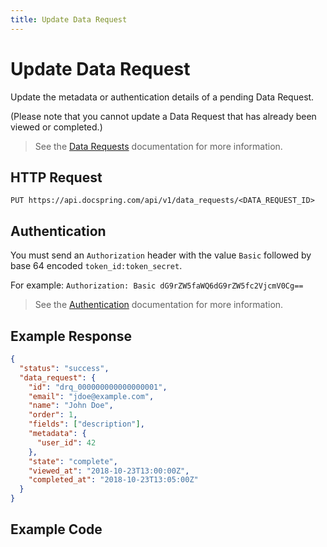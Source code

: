 ```yaml
---
title: Update Data Request
---
```


# Update Data Request

Update the metadata or authentication details of a pending Data Request.

(Please note that you cannot update a Data Request that has already been viewed or completed.)

> See the [Data Requests](./index) documentation for more information.

## HTTP Request

`PUT https://api.docspring.com/api/v1/data_requests/<DATA_REQUEST_ID>`

## Authentication

You must send an `Authorization` header with the value `Basic` followed by base 64 encoded `token_id:token_secret`.

For example: `Authorization: Basic dG9rZW5faWQ6dG9rZW5fc2VjcmV0Cg==`

> See the [Authentication](../install-api-client/authentication) documentation for more information.

## Example Response

```json
{
  "status": "success",
  "data_request": {
    "id": "drq_000000000000000001",
    "email": "jdoe@example.com",
    "name": "John Doe",
    "order": 1,
    "fields": ["description"],
    "metadata": {
      "user_id": 42
    },
    "state": "complete",
    "viewed_at": "2018-10-23T13:00:00Z",
    "completed_at": "2018-10-23T13:05:00Z"
  }
}
```

## Example Code

<CodeSwitcher :languages="{javascript:'JavaScript', ruby:'Ruby', python:'Python', php:'PHP', csharp:'C#', bash:'bash'}">
<template v-slot:javascript>

```javascript
var DocSpring = require('docspring')

client = new DocSpring.Client(config)

client.updateDataRequest(
  'drq_000000000000000001',
  {
    auth_type: 'oauth',
    auth_provider: 'google',
    auth_session_started_at: '2018-10-23T13:00:00Z',
  },
  function (error, dataRequest) {
    if (error) throw error
    console.log(dataRequest)
  }
)
```

</template>
<template v-slot:ruby>

```ruby
require 'docspring'

docspring = DocSpring::Client.new

response = docspring.update_data_request(
  'drq_000000000000000001',
  auth_type: 'oauth',
  auth_provider: 'google',
  auth_session_started_at: '2018-10-23T13:00:00Z'
)
puts response
```

</template>
<template v-slot:python>

```python
import docspring

client = docspring.Client()
response = client.update_data_request(
  "drq_000000000000000001",
  {
    "auth_type": 'oauth',
    "auth_provider": 'google',
    "auth_session_started_at": '2018-10-23T13:00:00Z'
  }
)
print(response)
```

</template>
<template v-slot:php>

```php
<?php
$docspring = new DocSpring\Client();
$data_request_id = 'drq_000000000000000001';
$data = new DocSpring\Model\UpdateSubmissionDataRequestData();
$data->setAuthType('oauth');
$data->setAuthProvider('google');
$data->setAuthSessionStartedAt('2018-10-23T13:00:00Z');
$response = $docspring->updateDataRequest($data_request_id, $data);
echo $response;
```

</template>
<template v-slot:csharp>

```csharp
using System;
using System.Diagnostics;
using DocSpring.Client.Api;
using DocSpring.Client.Client;
using DocSpring.Client.Model;

namespace Example
{
    public class DocSpringExample
    {
        public void main()
        {
          var apiInstance = new PDFApi();
          string dataRequestId = "drq_000000000000000001";
          UpdateSubmissionDataRequestData data = new UpdateSubmissionDataRequestData(
            authType: CreateSubmissionDataRequestData.AuthTypeEnum.Oauth,
            authProvider: "google",
            authSessionStartedAt: "2018-10-23T13:00:00Z"
          );
          var response = apiInstance.UpdateDataRequest(dataRequestId, data);
          Debug.WriteLine(response);
        }
    }
}
```

</template>
<template v-slot:bash>

```bash
export DATA_REQUEST_ID="drq_000000000000000001"

curl -s -X PUT "https://api.docspring.com/api/v1/data_requests/$DATA_REQUEST_ID" \
  -u "$API_TOKEN_ID:$API_TOKEN_SECRET" -d \
    '{ "auth_type": "oauth", "auth_provider": "google", "auth_session_started_at": "2018-10-23T13:00:00Z" }'
```

</template>
</CodeSwitcher>